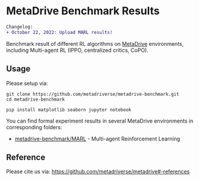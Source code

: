 # MetaDrive Benchmark Results

```diff
Changelog:
+ October 22, 2022: Upload MARL results!
```


Benchmark result of different RL algorithms on [MetaDrive](https://github.com/metadriverse/metadrive) environments, including Multi-agent RL (IPPO, centralized critics, CoPO).


## Usage

Please setup via:

```
git clone https://github.com/metadriverse/metadrive-benchmark.git
cd metadrive-benchmark

pip install matplotlib seaborn jupyter notebook
```

You can find formal experiment results in several MetaDrive environments in corresponding folders:

* [metadrive-benchmark/MARL](./MARL) - Multi-agent Reinforcement Learning 



## Reference

Please cite us via: https://github.com/metadriverse/metadrive#-references
